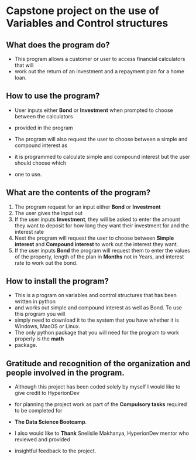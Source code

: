 # Capstone project on the use of Variables and Control structures


## What does the program do? 

* This program allows a customer or user to access financial calculators that will 
* work out the return of an investment and a repayment plan for a home loan.


## How to use the program?

* User inputs either **Bond** or **Investment** when prompted to choose between the calculators
* provided in the program

* The program will also request the user to choose between a simple and compound interest as
* it is programmed to calculate simple and compound interest but the user should choose which 
* one to use.


## What are the contents of the program?

1. The program request for an input either **Bond** or **Investment**
2. The user gives the input out
3. If the user inputs **Investment**, they will be asked to enter the amount they 
   want to deposit for how long they want their investment for and the interest rate
4. Next the program will request the user to choose between **Simple interest** and **Compound interest** 
   to work out the interest they want.
5. If the user inputs **Bond** the program will request them to enter the values of the property, 
   length of the plan in **Months** not in Years, and interest rate to work out the bond.   


## How to install the program?

* This is a program on variables and control structures that has been written in python
* and works out simple and compound interest as well as Bond. To use this program you will 
* simply need to download it to the system that you have whether it is Windows, MacOS or Linux. 
* The only python package that you will need for the program to work properly is the **math** 
* package.


## Gratitude and recognition of the organization and people involved in the program.

* Although this project has been coded solely by myself I would like to give credit to HyperionDev
* for planning the project work as part of the **Compulsory tasks** required to be completed for 
* **The Data Science Bootcamp**. 

* I also would like to **Thank** Snelisile Makhanya, HyperionDev mentor who reviewed and provided
* insightful feedback to the project.
